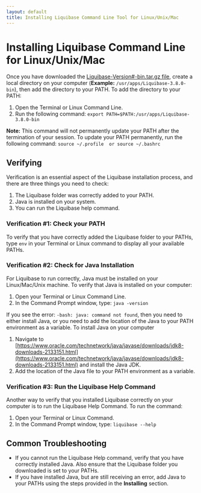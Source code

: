 ```yaml
---
layout: default
title: Installing Liquibase Command Line Tool for Linux/Unix/Mac
---
```



# Installing Liquibase Command Line for Linux/Unix/Mac #

Once you have downloaded the [Liquibase-Version#-bin.tar.gz file](https://download.liquibase.org/download), create a local directory on your computer (**Example:** `/usr/apps/Liquibase-3.8.0-bin`), then add the directory to your PATH.
To add the directory to your PATH:
1. Open the Terminal or Linux Command Line.
2. Run the following command: `export PATH=$PATH:/usr/apps/Liquibase-3.8.0-bin`

**Note:** This command will not permanently update your PATH after the termination of your session. To update your PATH permanently, run the following command: `source ~/.profile  or source ~/.bashrc`

## Verifying ##

Verification is an essential aspect of the Liquibase installation process, and there are three things you need to check:
1. The Liquibase folder was correctly added to your PATH.
2. Java is installed on your system.
3. You can run the Liquibase help command.

### Verification #1: Check your PATH ###

To verify that you have correctly added the Liquibase folder to your PATHs, type `env` in your Terminal or Linux command to display all your available PATHs.

### Verification #2: Check for Java Installation ###

For Liquibase to run correctly, Java must be installed on your Linux/Mac/Unix machine. To verify that Java is installed on your computer:
1. Open your Terminal or Linux Command Line.
2. In the Command Prompt window, type: `java -version`

If you see the error: `-bash: java: command not found`, then you need to either install Java, or you need to add the location of the Java to your PATH environment as a variable.
To install Java on your computer
1. Navigate to [https://www.oracle.com/technetwork/java/javase/downloads/jdk8-downloads-2133151.html](https://www.oracle.com/technetwork/java/javase/downloads/jdk8-downloads-2133151.html) and install the Java JDK.
2. Add the location of the Java file to your PATH environment as a variable.


### Verification #3: Run the Liquibase Help Command ###

Another way to verify that you installed Liquibase correctly on your computer is to run the Liquibase Help Command. To run the command:
1. Open your Terminal or Linux Command.
2. In the Command Prompt window, type: `liquibase --help`

## Common Troubleshooting ##
- If you cannot run the Liquibase Help command, verify that you have correctly installed Java. Also ensure that the Liquibase folder you downloaded is set to your PATHs.
- If you have installed Java, but are still receiving an error, add Java to your PATHs using the steps provided in the **Installing** section.
